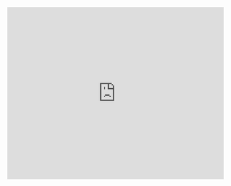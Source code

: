 <div>
<iframe style="width: 100%; height: 400px;" src="https://demo.xiaohuochai.site/css/animate/a1.html" frameborder="0" width="320" height="240"></iframe>
</div>